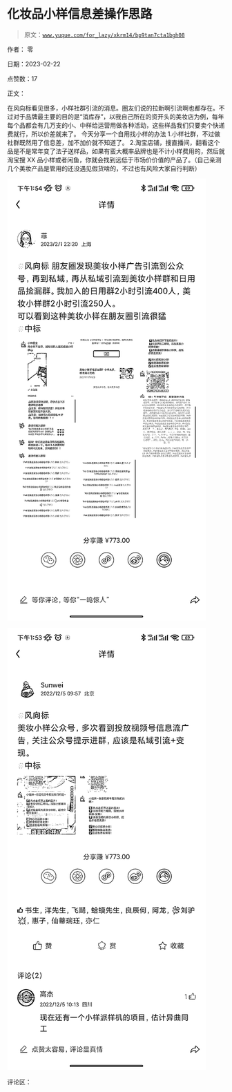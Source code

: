 # 化妆品小样信息差操作思路

> 原文：[`www.yuque.com/for_lazy/xkrm14/bp9tan7cta1bgh08`](https://www.yuque.com/for_lazy/xkrm14/bp9tan7cta1bgh08)

作者： 零

日期：2023-02-22

点赞数：17

正文：

在风向标看见很多，小样社群引流的消息。圈友们说的拉新啊引流啊也都存在。不过对于品牌最主要的目的是“消库存”，以我自己所在的资开头的美妆店为例，每年每个品都会有几万支的小、中样给运营用做各种活动，这些样品我们只要卖个快递费就行，所以价差就来了。 今天分享一个自用找小样的办法 1.小样社群，不过做社群既然用了信息差，加不加价就不知道了。 2.淘宝店铺，搜直播间，翻看这个品是不是常年变了法子送样品，如果有蛮大概率品牌也是不计小样费用的，然后就淘宝搜 XX 品小样或者闲鱼，你就会找到远低于市场价价值的产品了。（自己亲测几个美妆产品是管用的还没遇见假货啥的，不过也有风险大家自行判断）

![](img/f9da6e9625037db94b3f25c025bec514.png)  

![](img/21f65a310d262d41b9a322a324711077.png)  

评论区：



